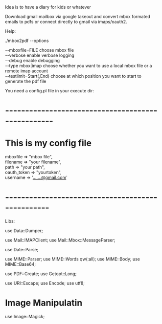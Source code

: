 Idea is to have a diary for kids or whatever

Download gmail mailbox via google takeout and convert mbox formated emails to pdfs
or connect directly to gmail via imaps/oauth2.

Help:

./mbox2pdf --options

--mboxfile=FILE              choose mbox file<br>
--verbose                    enable verbose logging<br>
--debug                      enable debugging<br>
--type mbox|imap             choose whether you want to use a local mbox file or a remote imap account<br>
--testlimit=Start(,End)      choose at which position you want to start to generate the pdf file<br>

You need a config.pl file in your execute dir:

# --------------------------------------------------
# This is my config file

mboxfile        => "mbox file",<br>
filename        => "your filename",<br>
path            => "your path",<br>
oauth_token     => "yourtoken",<br>
username        => '.......@gmail.com'<br>
# -------------------------------------------------

Libs:

use Data::Dumper;

use Mail::IMAPClient;
use Mail::Mbox::MessageParser;

use Date::Parse;

use MIME::Parser;
use MIME::Words qw(:all);
use MIME::Body;
use MIME::Base64;

use PDF::Create;
use Getopt::Long;

use URI::Escape;
use Encode;
use utf8;

# Image Manipulatin
use Image::Magick;

